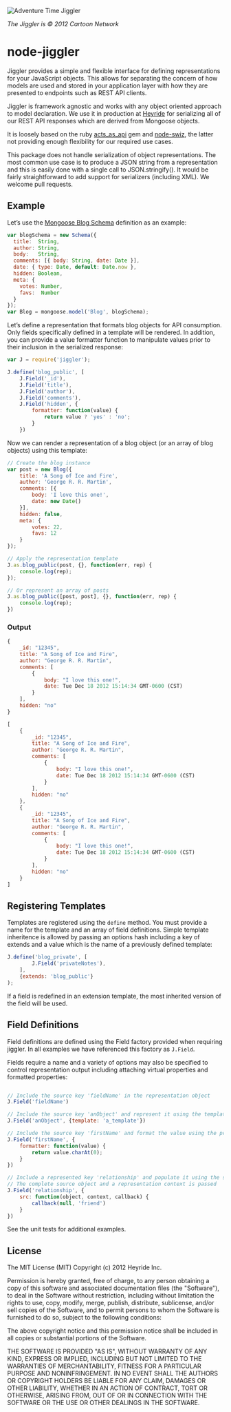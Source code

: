 ![Adventure Time Jiggler](http://a3094b75ef3de92d2032-5e0efc983ceed99b1f53c92d149fb2f5.r69.cf1.rackcdn.com/jiggler.gif)

*The Jiggler is © 2012 Cartoon Network*

node-jiggler
==============

Jiggler provides a simple and flexible interface for defining representations for your JavaScript objects. This allows for
separating the concern of how models are used and stored in your application layer with how they are presented to endpoints such
as REST API clients.

Jiggler is framework agnostic and works with any object oriented approach to model declaration.
We use it in production at [Heyride](http://heyride.com) for serializing all of our REST API responses which are derived from
Mongoose objects.

It is loosely based on the ruby [acts_as_api](https://github.com/fabrik42/acts_as_api) gem and [node-swiz](https://github.com/racker/node-swiz),
the latter not providing enough flexibility for our required use cases.

This package does not handle serialization of object representations. The most common use case is to produce a JSON string
from a representation and this is easily done with a single call to JSON.stringify(). It would be fairly straightforward to
add support for serializers (including XML). We welcome pull requests.

## Example

Let’s use the [Mongoose Blog Schema](http://mongoosejs.com) definition as an example:

```javascript
var blogSchema = new Schema({
  title:  String,
  author: String,
  body:   String,
  comments: [{ body: String, date: Date }],
  date: { type: Date, default: Date.now },
  hidden: Boolean,
  meta: {
    votes: Number,
    favs:  Number
  }
});
var Blog = mongoose.model('Blog', blogSchema);
```

Let’s define a representation that formats blog objects for API consumption. Only fields specifically defined in a template will be rendered. In addition, you can provide a value formatter function to manipulate values prior to their inclusion in the serialized response:

```javascript
var J = require('jiggler');

J.define('blog_public', [
    J.Field('_id'),
    J.Field('title'),
    J.Field('author'),
    J.Field('comments'),
    J.Field('hidden', {
    	formatter: function(value) {
    		return value ? 'yes' : 'no';
    	}
    })
```

Now we can render a representation of a blog object (or an array of blog objects) using this template:

```javascript
// Create the blog instance
var post = new Blog({
	title: 'A Song of Ice and Fire',
	author: 'George R. R. Martin',
	comments: [{
		body: 'I love this one!',
		date: new Date()
	}],
	hidden: false,
	meta: {
		votes: 22,
		favs: 12
	}
});

// Apply the representation template
J.as.blog_public(post, {}, function(err, rep) {
	console.log(rep);
});

// Or represent an array of posts
J.as.blog_public([post, post], {}, function(err, rep) {
	console.log(rep);
})

```

### Output

```javascript
{
	_id: "12345",
	title: "A Song of Ice and Fire",
	author: "George R. R. Martin",
	comments: [
		{
			body: "I love this one!",
			date: Tue Dec 18 2012 15:14:34 GMT-0600 (CST)
		}
	],
	hidden: "no"
}

[
	{
		_id: "12345",
		title: "A Song of Ice and Fire",
		author: "George R. R. Martin",
		comments: [
			{
				body: "I love this one!",
				date: Tue Dec 18 2012 15:14:34 GMT-0600 (CST)
			}
		],
		hidden: "no"
	},
	{
		_id: "12345",
		title: "A Song of Ice and Fire",
		author: "George R. R. Martin",
		comments: [
			{
				body: "I love this one!",
				date: Tue Dec 18 2012 15:14:34 GMT-0600 (CST)
			}
		],
		hidden: "no"
	}
]
```

## Registering Templates

Templates are registered using the ```define``` method. You must provide a name for the template and an array of field definitions. 
Simple template inheritence is allowed by passing an options hash including a key of extends and a value which is the name of a previously defined template:

```javascript
J.define('blog_private', [
    	J.Field('privateNotes'),
    ], 
    {extends: 'blog_public'}
);
```

If a field is redefined in an extension template, the most inherited version of the field will be used.

## Field Definitions

Field definitions are defined using the Field factory provided when requiring jiggler. In all examples we have referenced this factory as ```J.Field```.

Fields require a name and a variety of options may also be specified to control representation output including attaching virtual properties and formatted properties:

```javascript

// Include the source key 'fieldName' in the representation object
J.Field('fieldName')

// Include the source key 'anObject' and represent it using the template 'a_template'
J.Field('anObject', {template: 'a_template'})

// Include the source key 'firstName' and format the value using the provided function
J.Field('firstName', {
	formatter: function(value) {
		return value.charAt(0);
	}
})

// Include a represented key 'relationship' and populate it using the specified function
// The complete source object and a representation context is passed 
J.Field('relationship', {
	src: function(object, context, callback) {
		callback(null, 'friend')
	}
})

```

See the unit tests for additional examples.


## License

The MIT License (MIT) Copyright (c) 2012 Heyride Inc.

Permission is hereby granted, free of charge, to any person obtaining a copy of this software and associated documentation files (the "Software"), to deal in the Software without restriction, including without limitation the rights to use, copy, modify, merge, publish, distribute, sublicense, and/or sell copies of the Software, and to permit persons to whom the Software is furnished to do so, subject to the following conditions:

The above copyright notice and this permission notice shall be included in all copies or substantial portions of the Software.

THE SOFTWARE IS PROVIDED "AS IS", WITHOUT WARRANTY OF ANY KIND, EXPRESS OR IMPLIED, INCLUDING BUT NOT LIMITED TO THE WARRANTIES OF MERCHANTABILITY, FITNESS FOR A PARTICULAR PURPOSE AND NONINFRINGEMENT. IN NO EVENT SHALL THE AUTHORS OR COPYRIGHT HOLDERS BE LIABLE FOR ANY CLAIM, DAMAGES OR OTHER LIABILITY, WHETHER IN AN ACTION OF CONTRACT, TORT OR OTHERWISE, ARISING FROM, OUT OF OR IN CONNECTION WITH THE SOFTWARE OR THE USE OR OTHER DEALINGS IN THE SOFTWARE.
